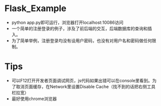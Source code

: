# Flask_Example
- python app.py即可运行，浏览器打开localhost:10086访问
- 一个简单的注册登录的例子，涉及了前后端的交互，后端数据库的查询和插入。
- 为了简单举例，注册登录均没有设用户密码，也没有对用户名和密码做任何限制。
# Tips
- 可以F12打开开发者页面调试网页，js代码如果出错可以在console里看到。为了取消页面缓存，在Network里设置Disable Cache（找不到的话把右侧工具栏拉宽）
- 最好使用chrome浏览器
